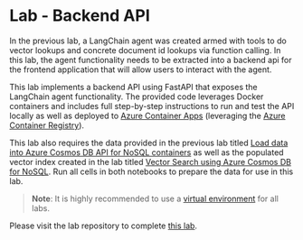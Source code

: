 # Lab - Backend API

In the previous lab, a LangChain agent was created armed with tools to do vector lookups and concrete document id lookups via function calling. In this lab, the agent functionality needs to be extracted into a backend api for the frontend application that will allow users to interact with the agent.

This lab implements a backend API using FastAPI that exposes the LangChain agent functionality. The provided code leverages Docker containers and includes full step-by-step instructions to run and test the API locally as well as deployed to [Azure Container Apps](https://learn.microsoft.com/azure/container-apps/overview) (leveraging the [Azure Container Registry](https://learn.microsoft.com/azure/container-registry/)).

This lab also requires the data provided in the previous lab titled [Load data into Azure Cosmos DB API for NoSQL containers](../08_Load_Data/README.md#lab---load-data-into-azure-cosmos-db-api-for-mongodb-collections) as well as the populated vector index created in the lab titled [Vector Search using Azure Cosmos DB for NoSQL](../09_Vector_Search_Cosmos_DB/README.md#lab---use-vector-search-on-embeddings-in-vcore-based-azure-cosmos-db-for-mongodb). Run all cells in both notebooks to prepare the data for use in this lab.

>**Note**: It is highly recommended to use a [virtual environment](https://python.land/virtual-environments/virtualenv) for all labs.

Please visit the lab repository to complete [this lab](../Labs/lab_5_backend_api.md).
